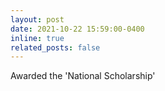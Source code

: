 ```yaml
---
layout: post
date: 2021-10-22 15:59:00-0400
inline: true
related_posts: false
---
```


Awarded the 'National Scholarship'
